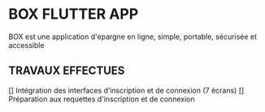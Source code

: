 # BOX FLUTTER APP

BOX est une application d'epargne en ligne, simple, portable, sécurisée et accessible

## TRAVAUX EFFECTUES

[] Intégration des interfaces d’inscription et de connexion (7 écrans)
[] Préparation aux requettes d'inscription et de connexion

